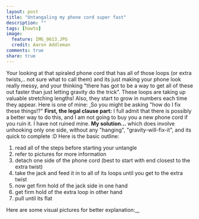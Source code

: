 ```yaml
---
layout: post
title: "Untangaling my phone cord super fast"
description: ""
tags: [howto]
image:
  feature: IMG_0613.JPG
  credit: Aaron Addleman
comments: true
share: true
---
```



<p>Your looking at that spiraled phone cord that has all of those loops (or extra twists,.. not sure what to call them) and its just making your phone look really messy, and your thinking "there has got to be a way to get all of these out faster than just letting gravity do the trick". These loops are taking up valuable stretching lengths! Also, they start to grow in numbers each time they appear. Here is one of mine:
<a title="iFlickr" href="http://www.flickr.com/photos/57848744@N00/2417280612/"><img src="http://static.flickr.com/2071/2417280612_605253b8b6_m.jpg" border="0" alt=""></a><a title="iFlickr" href="http://www.flickr.com/photos/57848744@N00/2417280612/"> </a>
So you might be asking "how do I fix these things!?"
<span style="font-weight: bold;">First, the legal clause part:</span>
I full admit that there is possibly a better way to do this, and I am not going to buy you a new phone cord if you ruin it. I have not ruined mine.
<span style="font-weight: bold;">My solution...</span>
which does involve unhooking only one side, without any "hanging", "gravity-will-fix-it", and its quick to complete :D
Here is the basic outline:
</p>
<ol>
<li>read all of the steps before starting your untangle</li>
<li>refer to pictures for more information</li>
<li>detach one side of the phone cord (best to start with end closest to the extra twist)</li>
<li>take the jack and feed it in to all of its loops until you get to the extra twist</li>
<li>now get firm hold of the jack side in one hand</li>
<li>get firm hold of the extra loop in other hand</li>
<li>pull until its flat<a title="iFlickr" href="http://www.flickr.com/photos/57848744@N00/2416457073/">
</a>
</li>
</ol>
Here are some visual pictures for better explanation:<a title="iFlickr" href="http://www.flickr.com/photos/57848744@N00/2416458723/">
</a><span style="text-decoration: underline;">
</span><a title="iFlickr" href="http://www.flickr.com/photos/57848744@N00/2417279096/">
</a><a title="iFlickr" href="http://www.flickr.com/photos/57848744@N00/2416455255/"> </a><a title="iFlickr" href="http://www.flickr.com/photos/57848744@N00/2416455255/">
</a><a title="iFlickr" href="http://www.flickr.com/photos/57848744@N00/2417280612/"><img src="http://static.flickr.com/2071/2417280612_605253b8b6_m.jpg" border="0" alt=""></a><a title="iFlickr" href="http://www.flickr.com/photos/57848744@N00/2417279096/"><img src="http://static.flickr.com/3257/2417279096_be6522ce57_m.jpg" border="0" alt=""></a><a title="iFlickr" href="http://www.flickr.com/photos/57848744@N00/2416458723/">
<img src="http://static.flickr.com/2331/2416458723_c68891a91f_m.jpg" border="0" alt=""></a><a title="iFlickr" href="http://www.flickr.com/photos/57848744@N00/2416455255/"><img src="http://static.flickr.com/2405/2416455255_bdcbaec31b_m.jpg" border="0" alt=""></a><a title="iFlickr" href="http://www.flickr.com/photos/57848744@N00/2416458723/">
</a><a title="iFlickr" href="http://www.flickr.com/photos/57848744@N00/2419243724/"> <img src="http://static.flickr.com/2333/2419243724_d44dd0f9de_m.jpg" border="0" alt=""></a><a title="iFlickr" href="http://www.flickr.com/photos/57848744@N00/2418428159/"><img src="http://static.flickr.com/2418/2418428159_7c6cf0e127_m.jpg" border="0" alt=""></a><a title="iFlickr" href="http://www.flickr.com/photos/57848744@N00/2419243724/"> </a><a title="iFlickr" href="http://www.flickr.com/photos/57848744@N00/2417280612/"> </a>

